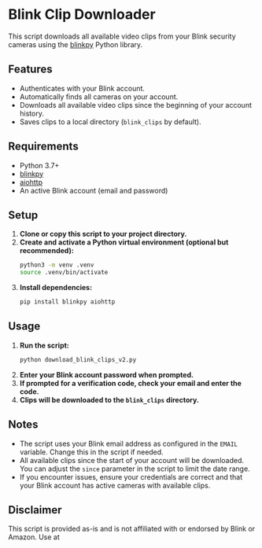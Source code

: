 # Blink Clip Downloader

This script downloads all available video clips from your Blink security cameras using the [blinkpy](https://github.com/fronzbot/blinkpy) Python library.

## Features

- Authenticates with your Blink account.
- Automatically finds all cameras on your account.
- Downloads all available video clips since the beginning of your account history.
- Saves clips to a local directory (`blink_clips` by default).

## Requirements

- Python 3.7+
- [blinkpy](https://github.com/fronzbot/blinkpy)
- [aiohttp](https://docs.aiohttp.org/en/stable/)
- An active Blink account (email and password)

## Setup

1. **Clone or copy this script to your project directory.**
2. **Create and activate a Python virtual environment (optional but recommended):**
    ```bash
    python3 -m venv .venv
    source .venv/bin/activate
    ```
3. **Install dependencies:**
    ```bash
    pip install blinkpy aiohttp
    ```

## Usage

1. **Run the script:**
    ```bash
    python download_blink_clips_v2.py
    ```
2. **Enter your Blink account password when prompted.**
3. **If prompted for a verification code, check your email and enter the code.**
4. **Clips will be downloaded to the `blink_clips` directory.**

## Notes

- The script uses your Blink email address as configured in the `EMAIL` variable. Change this in the script if needed.
- All available clips since the start of your account will be downloaded. You can adjust the `since` parameter in the script to limit the date range.
- If you encounter issues, ensure your credentials are correct and that your Blink account has active cameras with available clips.

## Disclaimer

This script is provided as-is and is not affiliated with or endorsed by Blink or Amazon. Use at
